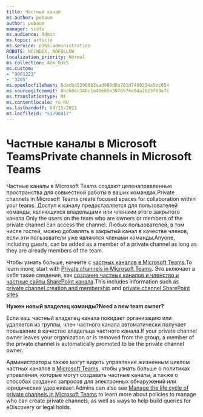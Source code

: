 ```yaml
---
title: Частный канал
ms.author: pebaum
author: pebaum
manager: scotv
ms.audience: Admin
ms.topic: article
ms.service: o365-administration
ROBOTS: NOINDEX, NOFOLLOW
localization_priority: Normal
ms.collection: Adm_O365
ms.custom:
- "9001223"
- "3205"
ms.openlocfilehash: 6dacba53908b3aad980d0a781d7489334a5ec054
ms.sourcegitcommit: 8bc60ec34bc1e40685e3976576e04a2623f63a7c
ms.translationtype: MT
ms.contentlocale: ru-RU
ms.lasthandoff: 04/15/2021
ms.locfileid: "51790417"
---
```

# <a name="private-channels-in-microsoft-teams"></a><span data-ttu-id="88c24-102">Частные каналы в Microsoft Teams</span><span class="sxs-lookup"><span data-stu-id="88c24-102">Private channels in Microsoft Teams</span></span>

<span data-ttu-id="88c24-103">Частные каналы в Microsoft Teams создают целенаправленные пространства для совместной работы в ваших командах.</span><span class="sxs-lookup"><span data-stu-id="88c24-103">Private channels in Microsoft Teams create focused spaces for collaboration within your teams.</span></span> <span data-ttu-id="88c24-104">Доступ к каналу предоставляется для пользователей команды, являющихся владельцами или членами этого закрытого канала.</span><span class="sxs-lookup"><span data-stu-id="88c24-104">Only the users on the team who are owners or members of the private channel can access the channel.</span></span> <span data-ttu-id="88c24-105">Любых пользователей, в том числе гостей, можно добавлять в закрытый канал в качестве членов, если эти пользователи уже являются членами команды.</span><span class="sxs-lookup"><span data-stu-id="88c24-105">Anyone, including guests, can be added as a member of a private channel as long as they are already members of the team.</span></span>

<span data-ttu-id="88c24-106">Чтобы узнать больше, начните с [частных каналов в Microsoft Teams.](https://docs.microsoft.com/MicrosoftTeams/private-channels)</span><span class="sxs-lookup"><span data-stu-id="88c24-106">To learn more, start with [Private channels in Microsoft Teams](https://docs.microsoft.com/MicrosoftTeams/private-channels).</span></span> <span data-ttu-id="88c24-107">Это включает в себя такие сведения, как [создание частных каналов и членство и](https://docs.microsoft.com/MicrosoftTeams/private-channels#private-channel-creation-and-membership) [частные сайты SharePoint канала](https://docs.microsoft.com/MicrosoftTeams/private-channels#private-channel-sharepoint-sites).</span><span class="sxs-lookup"><span data-stu-id="88c24-107">This includes information such as [private channel creation and membership](https://docs.microsoft.com/MicrosoftTeams/private-channels#private-channel-creation-and-membership) and [private channel SharePoint sites](https://docs.microsoft.com/MicrosoftTeams/private-channels#private-channel-sharepoint-sites).</span></span>

<span data-ttu-id="88c24-108">**Нужен новый владелец команды?**</span><span class="sxs-lookup"><span data-stu-id="88c24-108">**Need a new team owner?**</span></span>

<span data-ttu-id="88c24-109">Если ваш частный владелец канала покидает организацию или удаляется из группы, член частного канала автоматически получает повышение в качестве владельца частного канала.</span><span class="sxs-lookup"><span data-stu-id="88c24-109">If your private channel owner leaves your organization or is removed from the group, a member of the private channel is automatically promoted to be the private channel owner.</span></span>

<span data-ttu-id="88c24-110">Администраторы также могут видеть управление жизненным циклом частных каналов в [Microsoft Teams,](https://docs.microsoft.com/MicrosoftTeams/private-channels-life-cycle-management) чтобы узнать больше о политиках управления, которые могут создавать частные каналы, а также о способах создания запросов для электронных обнаружений или юридических удерживает.</span><span class="sxs-lookup"><span data-stu-id="88c24-110">Admins can also see [Manage the life cycle of private channels in Microsoft Teams](https://docs.microsoft.com/MicrosoftTeams/private-channels-life-cycle-management) to learn more about policies to manage who can create private channels, as well as ways to help build queries for eDiscovery or legal holds.</span></span>
